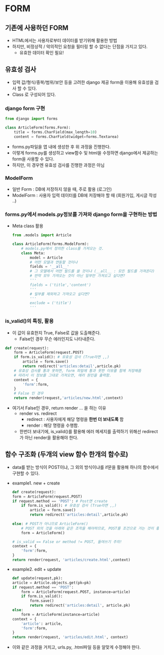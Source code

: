 # FORM
## 기존에 사용하던 FORM
- HTML에서는 사용자로부터 데이터를 받기위해 활용한 방법
- 하지만, 비정상적 / 악의적인 요청을 필터링 할 수 없다는 단점을 가지고 있다.
    - 유효한 데이터 확인 필요!
## 유효성 검사
- 입력 값/형식/중복/범위/보안 등을 고려한 django 제공 form을 이용해 유효성을 검사 할 수 있다.
- Class 로 구성되어 있다.

### django form 구현
```python
from django import forms

class ArticleForm(forms.Form):
    title = forms.CharField(max_length=10)
    content = forms.CharField(widget=forms.Textarea)
```
- forms.py파일을 앱 내에 생성한 후 위 과정을 진행한다.
- 이렇게 forms.py를 생성하고 view함수 및 html을 수정하면 django에서 제공하는 form을 사용할 수 있다.
- 하지만, 이 경우엔 유효성 검사를 진행한 과정은 아님

### ModelForm
- 일반 Form : DB에 저장하지 않을 때, 주로 활용 (로그인)
- ModelForm : 사용자 입력 데이터를 DB에 저장해야 할 때 (회원가입, 게시글 작성 ..)

### forms.py에서 models.py정보를 가져와 django form을 구현하는 방법
- Meta class 활용
    ```python
    from .models import Article

    class ArticleForm(forms.ModelForm):
        # models.py에서 정의한 class를 가져오는 것.
        class Meta:
            model = Article
            # 어떤 모델과 연동할 것이냐
            fields = '__all__'
            # 그 모델에서 어떤 필드를 쓸 것이냐 (__all__ : 모든 필드를 가져온다)
            # 만약 모두 가져오는 것이 아닌 일부만 가져오고 싶다면?
            '''
            fields = ('title','content')
            '''
            # 일부를 제외하고 가져오고 싶다면?
            '''
            exclude = ('title')
            '''
    ```
### is_valid()의 특징, 활용
- 이 값이 유효한지 True, False로 값을 도출해준다.
    - False인 경우 무슨 에러인지도 나타내준다.
```python
def create(request):
    form = ArticleForm(request.POST)
    if form.is_valid(): # 유효성 검사 (True라면 ,,)
        article = form.save()
        return redirect('articles:detail',article.pk)
    # 유효성 검사를 통과 못하면, form 파일에 통과 못한 이유를 함께 저장해줌
    # 따라서 이 정보를 그대로 가져오면, 에러 원인을 출력함.
    context = {
        'form':form,
    }
    # False 인 경우
    return render(request,'articles/new.html',context)
```
- 여기서 False인 경우, return render ... 을 하는 이유
    - render vs. redirect
        - redirect : 사용자에게 해당 명령을 **한번 더 보내도록** 함
        - render : 해당 명령을 수행함.
    - 한번더 보내기에, is_valid()를 활용해 에러 메세지를 출력하기 위해선 redirect가 아닌 render을 활용해야 한다.

## 함수 구조화 (두개의 view 함수 한개의 함수로)
- data를 받는 방식이 POST이냐, 그 외의 방식이냐를 if문을 활용해 하나의 함수에서 구현할 수 있다.
- example1. new + create
    ```python
    def create(request):
    form = ArticleForm(request.POST)
    if request.method == 'POST': # Post면 create
        if form.is_valid(): # 유효성 검사 (True라면 ,,)
            article = form.save()
            return redirect('articles:detail',article.pk)
        
    else: # POST가 아니므로 ArticleForm()
        # POST 외의 것을 아래와 같은 조작을 해야하므로, POST를 조건으로 거는 것이 좋음.
        form = ArticleForm()
    
    # is_valid == False or method != POST, 들여쓰기 주의!
    context = {
        'form':form,
    }
    return render(request, 'articles/create.html',context)
    ```

- example2. edit + update
    ```python
    def update(request,pk):
    article = Article.objects.get(pk=pk)
    if request.method == 'POST':
        form = ArticleForm(request.POST, instance=article)
        if form.is_valid():
            form.save()
            return redirect('articles:detail', article.pk)
    else:
        form = ArticleForm(instance=article)
    context = {
        'article': article,
        'form':form,
    }
    return render(request, 'articles/edit.html', context)
    ```
- 이와 같은 과정을 거치고, urls.py, .html파일 등을 알맞게 수정해야 한다.

